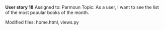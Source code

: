 **User story 18**
Assigned to: Parmoun
Topic: As a user, I want to see the list of the most popular books of the month.

Modified files: home.html, views.py
